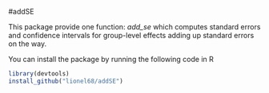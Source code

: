 #addSE

This package provide one function: *add_se* which computes standard errors and confidence intervals for group-level effects adding up standard errors on the way.

You can install the package by running the following code in R

```r
library(devtools)
install_github("lionel68/addSE")
```
